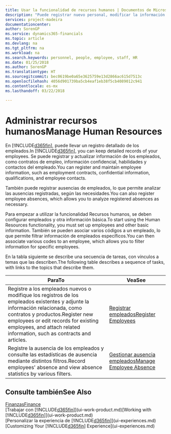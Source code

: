 ```yaml
---
title: Usar la funcionalidad de recursos humanos | Documentos de Microsoft
description: "Puede registrar nuevo personal, modificar la información del personal existente y registrar y analizar las ausencias."
services: project-madeira
documentationcenter: 
author: SorenGP
ms.service: dynamics365-financials
ms.topic: article
ms.devlang: na
ms.tgt_pltfrm: na
ms.workload: na
ms.search.keywords: personnel, people, employee, staff, HR
ms.date: 01/25/2018
ms.author: SorenGP
ms.translationtype: HT
ms.sourcegitcommit: bec0619be0a65e3625759e13d2866ac615d7513c
ms.openlocfilehash: 4056d901739ba5cb4eaf1eb38f5cb4089012c941
ms.contentlocale: es-mx
ms.lasthandoff: 03/22/2018

---
```

# <a name="manage-human-resources"></a><span data-ttu-id="09dd7-103">Administrar recursos humanos</span><span class="sxs-lookup"><span data-stu-id="09dd7-103">Manage Human Resources</span></span>
<span data-ttu-id="09dd7-104">En [!INCLUDE[d365fin](includes/d365fin_md.md)], puede llevar un registro detallado de los empleados.</span><span class="sxs-lookup"><span data-stu-id="09dd7-104">In [!INCLUDE[d365fin](includes/d365fin_md.md)], you can keep detailed records of your employees.</span></span> <span data-ttu-id="09dd7-105">Se puede registrar y actualizar información de los empleados, como contratos de empleo, información confidencial, habilidades y contactos del empleado.</span><span class="sxs-lookup"><span data-stu-id="09dd7-105">You can register and maintain employee information, such as employment contracts, confidential information, qualifications, and employee contacts.</span></span>

<span data-ttu-id="09dd7-106">También puede registrar ausencias de empleados, lo que permite analizar las ausencias registradas, según las necesidades.</span><span class="sxs-lookup"><span data-stu-id="09dd7-106">You can also register employee absences, which allows you to analyze registered absences as necessary.</span></span>

<span data-ttu-id="09dd7-107">Para empezar a utilizar la funcionalidad Recursos humanos, se deben configurar empleados y otra información básica.</span><span class="sxs-lookup"><span data-stu-id="09dd7-107">To start using the Human Resources functionality, you must set up employees and other basic information.</span></span> <span data-ttu-id="09dd7-108">También se pueden asociar varios códigos a un empleado, lo que permite filtrar información de empleados específicos.</span><span class="sxs-lookup"><span data-stu-id="09dd7-108">You can then associate various codes to an employee, which allows you to filter information for specific employees.</span></span>

<span data-ttu-id="09dd7-109">En la tabla siguiente se describe una secuencia de tareas, con vínculos a temas que las describen.</span><span class="sxs-lookup"><span data-stu-id="09dd7-109">The following table describes a sequence of tasks, with links to the topics that describe them.</span></span>

| <span data-ttu-id="09dd7-110">Para</span><span class="sxs-lookup"><span data-stu-id="09dd7-110">To</span></span> | <span data-ttu-id="09dd7-111">Vea</span><span class="sxs-lookup"><span data-stu-id="09dd7-111">See</span></span> |
| --- | --- |
| <span data-ttu-id="09dd7-112">Registre a los empleados nuevos o modifique los registros de los empleados existentes y adjunte la información relacionada, como contratos y productos.</span><span class="sxs-lookup"><span data-stu-id="09dd7-112">Register new employees or edit records for existing employees, and attach related information, such as contracts and articles.</span></span> |[<span data-ttu-id="09dd7-113">Registrar empleados</span><span class="sxs-lookup"><span data-stu-id="09dd7-113">Register Employees</span></span>](hr-how-register-employees.md) |
| <span data-ttu-id="09dd7-114">Registre la ausencia de los empleados y consulte las estadísticas de ausencia mediante distintos filtros.</span><span class="sxs-lookup"><span data-stu-id="09dd7-114">Record employees' absence and view absence statistics by various filters.</span></span> |[<span data-ttu-id="09dd7-115">Gestionar ausencia empleados</span><span class="sxs-lookup"><span data-stu-id="09dd7-115">Manage Employee Absence</span></span>](hr-how-manage-absence.md) |

## <a name="see-also"></a><span data-ttu-id="09dd7-116">Consulte también</span><span class="sxs-lookup"><span data-stu-id="09dd7-116">See Also</span></span>
[<span data-ttu-id="09dd7-117">Finanzas</span><span class="sxs-lookup"><span data-stu-id="09dd7-117">Finance</span></span>](finance.md)  
<span data-ttu-id="09dd7-118">[Trabajar con [!INCLUDE[d365fin](includes/d365fin_md.md)]](ui-work-product.md)</span><span class="sxs-lookup"><span data-stu-id="09dd7-118">[Working with [!INCLUDE[d365fin](includes/d365fin_md.md)]](ui-work-product.md)</span></span>  
<span data-ttu-id="09dd7-119">[Personalizar la experiencia de [!INCLUDE[d365fin](includes/d365fin_md.md)]](ui-experiences.md)</span><span class="sxs-lookup"><span data-stu-id="09dd7-119">[Customizing Your [!INCLUDE[d365fin](includes/d365fin_md.md)] Experience](ui-experiences.md)</span></span>        

